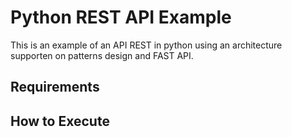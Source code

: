 # Python REST API Example

This is an example of an API REST in python using an architecture supporten on patterns design and FAST API.

## Requirements

## How to Execute